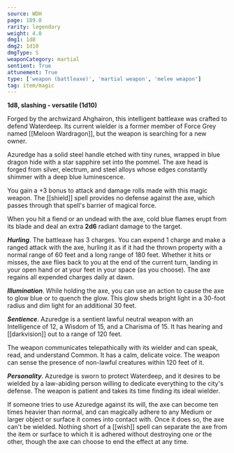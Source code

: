 ```yaml
---
source: WDH
page: 189.0
rarity: legendary
weight: 4.0
dmg1: 1d8
dmg2: 1d10
dmgType: S
weaponCategory: martial
sentient: True
attunement: True
type: ['weapon (battleaxe)', 'martial weapon', 'melee weapon']
tag: item/magic
---
```


**1d8, slashing - versatile (1d10)**

Forged by the archwizard Ahghairon, this intelligent battleaxe was crafted to defend Waterdeep. Its current wielder is a former member of Force Grey named [[Meloon Wardragon]], but the weapon is searching for a new owner.

Azuredge has a solid steel handle etched with tiny runes, wrapped in blue dragon hide with a star sapphire set into the pommel. The axe head is forged from silver, electrum, and steel alloys whose edges constantly shimmer with a deep blue luminescence.

You gain a +3 bonus to attack and damage rolls made with this magic weapon. The [[shield]] spell provides no defense against the axe, which passes through that spell's barrier of magical force.

When you hit a fiend or an undead with the axe, cold blue flames erupt from its blade and deal an extra **2d6** radiant damage to the target.

**_Hurling_**. The battleaxe has 3 charges. You can expend 1 charge and make a ranged attack with the axe, hurling it as if it had the thrown property with a normal range of 60 feet and a long range of 180 feet. Whether it hits or misses, the axe flies back to you at the end of the current turn, landing in your open hand or at your feet in your space (as you choose). The axe regains all expended charges daily at dawn.

**_Illumination_**. While holding the axe, you can use an action to cause the axe to glow blue or to quench the glow. This glow sheds bright light in a 30-foot radius and dim light for an additional 30 feet.

**_Sentience_**. Azuredge is a sentient lawful neutral weapon with an Intelligence of 12, a Wisdom of 15, and a Charisma of 15. It has hearing and [[darkvision]] out to a range of 120 feet.

The weapon communicates telepathically with its wielder and can speak, read, and understand Common. It has a calm, delicate voice. The weapon can sense the presence of non-lawful creatures within 120 feet of it.

**_Personality_**. Azuredge is sworn to protect Waterdeep, and it desires to be wielded by a law-abiding person willing to dedicate everything to the city's defense. The weapon is patient and takes its time finding its ideal wielder.

If someone tries to use Azuredge against its will, the axe can become ten times heavier than normal, and can magically adhere to any Medium or larger object or surface it comes into contact with. Once it does so, the axe can't be wielded. Nothing short of a [[wish]] spell can separate the axe from the item or surface to which it is adhered without destroying one or the other, though the axe can choose to end the effect at any time.


